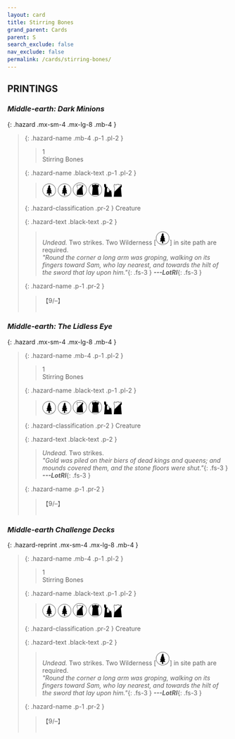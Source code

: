 ```yaml
---
layout: card
title: Stirring Bones
grand_parent: Cards
parent: S
search_exclude: false
nav_exclude: false
permalink: /cards/stirring-bones/
---
```


## PRINTINGS


### _Middle-earth: Dark Minions_

{: .hazard .mx-sm-4 .mx-lg-8 .mb-4 }
> {: .hazard-name .mb-4 .p-1 .pl-2 }
> > <div class="hazard-mp">1</div>
> > <div class="card-name">Stirring Bones</div>
>
> {: .hazard-name .black-text .p-1 .pl-2 }
> > ![](/assets/images/wilderness.svg) ![](/assets/images/wilderness.svg) ![](/assets/images/shadow-land.svg) ![](/assets/images/dark-domain.svg) ![](/assets/images/ruinlair.svg) ![](/assets/images/shadow-hold.svg)
>
> {: .hazard-classification .pr-2 }
> Creature
>
> {: .hazard-text .black-text .p-2 }
> > _Undead._ Two strikes. Two Wilderness \[![](/assets/images/wilderness.svg)] in site path are required. <br>_"Round the corner a long arm was groping, walking on its fingers toward Sam, who lay nearest, and towards the hilt of the sword that lay upon him."_{: .fs-3 } ***---&#65279;LotRI***{: .fs-3 } 
>
> {: .hazard-name .p-1 .pr-2 }
> > <div class="card-shield">【9/&ndash;】</div>
> > <div class="card-corruption">&nbsp;</div>

### _Middle-earth: The Lidless Eye_

{: .hazard .mx-sm-4 .mx-lg-8 .mb-4 }
> {: .hazard-name .mb-4 .p-1 .pl-2 }
> > <div class="hazard-mp">1</div>
> > <div class="card-name">Stirring Bones</div>
>
> {: .hazard-name .black-text .p-1 .pl-2 }
> > ![](/assets/images/wilderness.svg) ![](/assets/images/wilderness.svg) ![](/assets/images/shadow-land.svg) ![](/assets/images/dark-domain.svg) ![](/assets/images/ruinlair.svg) ![](/assets/images/shadow-hold.svg)
>
> {: .hazard-classification .pr-2 }
> Creature
>
> {: .hazard-text .black-text .p-2 }
> > _Undead._ Two strikes. <br>_"Gold was piled on their biers of dead kings and queens; and mounds covered them, and the stone floors were shut."_{: .fs-3 } ***---&#65279;LotRI***{: .fs-3 } 
>
> {: .hazard-name .p-1 .pr-2 }
> > <div class="card-shield">【9/&ndash;】</div>
> > <div class="card-corruption">&nbsp;</div>

### _Middle-earth Challenge Decks_

{: .hazard-reprint .mx-sm-4 .mx-lg-8 .mb-4 }
> {: .hazard-name .mb-4 .p-1 .pl-2 }
> > <div class="hazard-mp">1</div>
> > <div class="card-name">Stirring Bones</div>
>
> {: .hazard-name .black-text .p-1 .pl-2 }
> > ![](/assets/images/wilderness.svg) ![](/assets/images/wilderness.svg) ![](/assets/images/shadow-land.svg) ![](/assets/images/dark-domain.svg) ![](/assets/images/ruinlair.svg) ![](/assets/images/shadow-hold.svg)
>
> {: .hazard-classification .pr-2 }
> Creature
>
> {: .hazard-text .black-text .p-2 }
> > _Undead._ Two strikes. Two Wilderness \[![](/assets/images/wilderness.svg)] in site path are required. <br>_"Round the corner a long arm was groping, walking on its fingers toward Sam, who lay nearest, and towards the hilt of the sword that lay upon him."_{: .fs-3 } ***---&#65279;LotRI***{: .fs-3 } 
>
> {: .hazard-name .p-1 .pr-2 }
> > <div class="card-shield">【9/&ndash;】</div>
> > <div class="card-corruption-white">&nbsp;</div>
